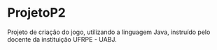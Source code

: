 # ProjetoP2
Projeto de criação do jogo, utilizando a linguagem Java, instruído pelo docente da instituição UFRPE - UABJ. 
